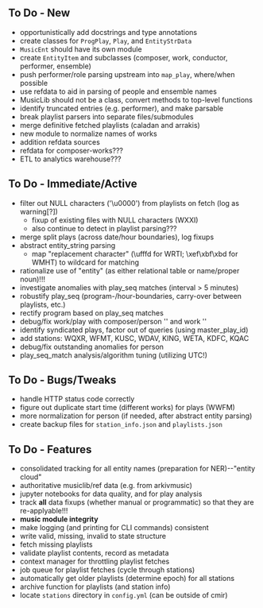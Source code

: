 
## To Do - New ##

- opportunistically add docstrings and type annotations
- create classes for `ProgPlay`, `Play`, and `EntityStrData`
- `MusicEnt` should have its own module
- create `EntityItem` and subclasses (composer, work, conductor, performer, ensemble)
- push performer/role parsing upstream into `map_play`, where/when possible
- use refdata to aid in parsing of people and ensemble names
- MusicLib should not be a class, convert methods to top-level functions
- identify truncated entries (e.g. performer), and make parsable
- break playlist parsers into separate files/submodules
- merge definitive fetched playlists (caladan and arrakis)
- new module to normalize names of works
- addition refdata sources
- refdata for composer-works???
- ETL to analytics warehouse???

## To Do - Immediate/Active ##

- filter out NULL characters ('\u0000') from playlists on fetch (log as warning[?])
    - fixup of existing files with NULL characters (WXXI)
    - also continue to detect in playlist parsing???
- merge split plays (across date/hour boundaries), log fixups
- abstract entity_string parsing
    - map "replacement character" (\ufffd for WRTI; \xef\xbf\xbd for WMHT) to wildcard for matching
- rationalize use of "entity" (as either relational table or name/proper noun)!!!
- investigate anomalies with play_seq matches (interval > 5 minutes)
- robustify play_seq (program-/hour-boundaries, carry-over between playlists, etc.)
- rectify program based on play_seq matches
- debug/fix work/play with composer/person '<none>' and work '<unknown>'
- identify syndicated plays, factor out of queries (using master_play_id)
- add stations: WQXR, WFMT, KUSC, WDAV, KING, WETA, KDFC, KQAC
- debug/fix outstanding anomalies for person
- play\_seq\_match analysis/algorithm tuning (utilizing UTC!)

## To Do - Bugs/Tweaks ##

- handle HTTP status code correctly
- figure out duplicate start time (different works) for plays (WWFM)
- more normalization for person (if needed, after abstract entity parsing)
- create backup files for ``station_info.json`` and ``playlists.json``

## To Do - Features ##

- consolidated tracking for all entity names (preparation for NER)--"entity cloud"
- authoritative musiclib/ref data (e.g. from arkivmusic)
- jupyter notebooks for data quality, and for play analysis
- track **all** data fixups (whether manual or programmatic) so that they are re-applyable!!!
- **music module integrity**
- make logging (and printing for CLI commands) consistent
- write valid, missing, invalid to state structure
- fetch missing playlists
- validate playlist contents, record as metadata
- context manager for throttling playlist fetches
- job queue for playlist fetches (cycle through stations)
- automatically get older playlists (determine epoch) for all stations
- archive function for playlists (and station info)
- locate ``stations`` directory in ``config.yml`` (can be outside of cmir)

